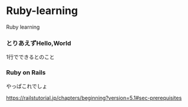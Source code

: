 # Ruby-learning
Ruby learning
### とりあえずHello,World
1行でできるとのこと
### Ruby on Rails
やっぱこれでしょ

https://railstutorial.jp/chapters/beginning?version=5.1#sec-prerequisites
